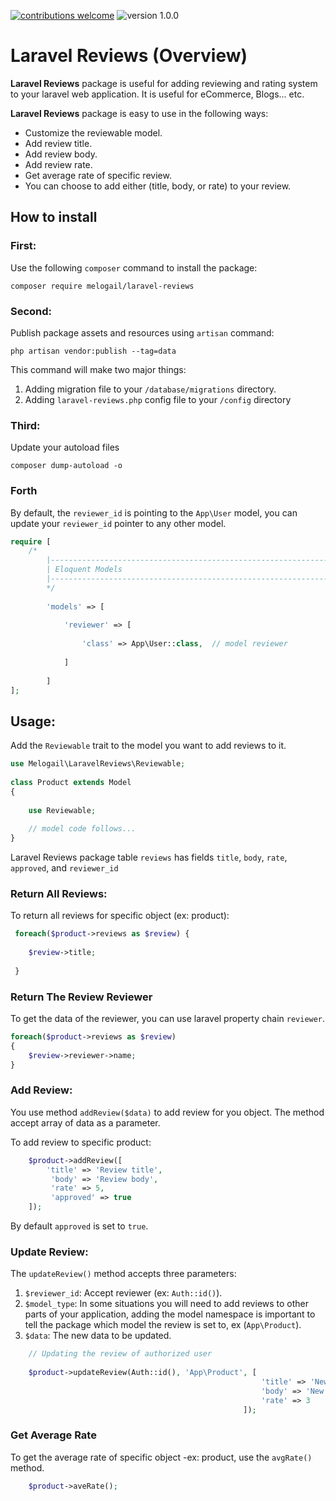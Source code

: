 
[![contributions welcome](https://img.shields.io/badge/contribution-welcome-brightgreen)](https://github.com/melogail/laravel-reviews/issues)  ![version 1.0.0](https://img.shields.io/badge/version-1.0.0-orange)  

# Laravel Reviews (Overview)
**Laravel Reviews** package is useful for adding reviewing and rating system to your laravel web application. It is
useful for eCommerce, Blogs... etc.

**Laravel Reviews** package is easy to use in the following ways:
* Customize the reviewable model.
* Add review title.
* Add review body.
* Add review rate.
* Get average rate of specific review.
* You can choose to add either (title, body, or rate) to your review.

## How to install
### First:
Use the following `composer` command to install the package:
```
composer require melogail/laravel-reviews
```

### Second:
Publish package assets and resources using `artisan` command:
 ```
php artisan vendor:publish --tag=data
```
This command will make two major things:
1. Adding migration file to your `/database/migrations` directory.
2. Adding `laravel-reviews.php` config file to your `/config` directory
### Third:
Update your autoload files
```
composer dump-autoload -o
```
### Forth
By default, the `reviewer_id` is pointing to the `App\User` model, you can update your `reviewer_id`
pointer to any other model.
```php
require [
    /*
        |--------------------------------------------------------------------------
        | Eloquent Models
        |--------------------------------------------------------------------------
        */
    
        'models' => [
    
            'reviewer' => [
    
                'class' => App\User::class,  // model reviewer
    
            ]
    
        ]
];
```

## Usage:
Add the `Reviewable` trait to the model you want to add reviews to it.
```php
use Melogail\LaravelReviews\Reviewable;
 
class Product extends Model
{
 
    use Reviewable;
    
    // model code follows...
}
```
Laravel Reviews package table `reviews` has fields `title`, `body`, `rate`, `approved`, and `reviewer_id`

### Return All Reviews:
To return all reviews for specific object (ex: product):

```php
 foreach($product->reviews as $review) {
  
    $review->title;
     
 }
```

### Return The Review Reviewer
To get the data of the reviewer, you can use laravel property chain `reviewer`.
```php
foreach($product->reviews as $review)
{
    $review->reviewer->name;
}
```

### Add Review:
You use method `addReview($data)` to add review for you object. The method accept array of data as a parameter.

To add review to specific product:
```php
    $product->addReview([
        'title' => 'Review title',
         'body' => 'Review body',
         'rate' => 5,
         'approved' => true
    ]);
```
By default `approved` is set to `true`.

### Update Review:
The `updateReview()` method accepts three parameters:
1. `$reviewer_id`: Accept reviewer (ex: `Auth::id()`).
2. `$model_type`: In some situations you will need to add reviews to other parts of your application, adding the model namespace
 is important to tell the package which model the review is set to, ex (`App\Product`).
3. `$data`: The new data to be updated.
```php
    // Updating the review of authorized user
     
    $product->updateReview(Auth::id(), 'App\Product', [
                                                        'title' => 'New review title',
                                                        'body' => 'New review body',
                                                        'rate' => 3
                                                    ]); 
```

### Get Average Rate
To get the average rate of specific object -ex: product, use the `avgRate()` method. 
```php
    $product->aveRate();
```
